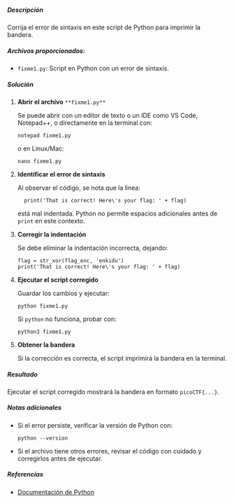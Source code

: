 ##### Descripción

Corrija el error de sintaxis en este script de Python para imprimir la bandera.

##### Archivos proporcionados:

- `fixme1.py`: Script en Python con un error de sintaxis.
    

##### Solución

1. **Abrir el archivo** `**fixme1.py**`
    
    Se puede abrir con un editor de texto o un IDE como VS Code, Notepad++, o directamente en la terminal con:
    
    ```
    notepad fixme1.py
    ```
    
    o en Linux/Mac:
    
    ```
    nano fixme1.py
    ```
    
2. **Identificar el error de sintaxis**
    
    Al observar el código, se nota que la línea:
    
    ```
      print('That is correct! Here\'s your flag: ' + flag)
    ```
    
    está mal indentada. Python no permite espacios adicionales antes de `print` en este contexto.
    
3. **Corregir la indentación**
    
    Se debe eliminar la indentación incorrecta, dejando:
    
    ```
    flag = str_xor(flag_enc, 'enkidu')
    print('That is correct! Here\'s your flag: ' + flag)
    ```
    
4. **Ejecutar el script corregido**
    
    Guardar los cambios y ejecutar:
    
    ```
    python fixme1.py
    ```
    
    Si `python` no funciona, probar con:
    
    ```
    python3 fixme1.py
    ```
    
5. **Obtener la bandera**
    
    Si la corrección es correcta, el script imprimirá la bandera en la terminal.
    

##### Resultado

Ejecutar el script corregido mostrará la bandera en formato `picoCTF{...}`.

##### Notas adicionales

- Si el error persiste, verificar la versión de Python con:
    
    ```
    python --version
    ```
    
- Si el archivo tiene otros errores, revisar el código con cuidado y corregirlos antes de ejecutar.
    

##### Referencias

- [Documentación de Python](https://docs.python.org/3/)